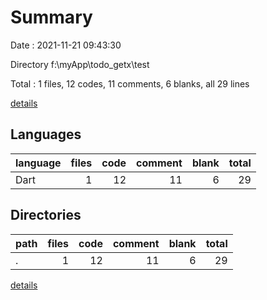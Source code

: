 # Summary

Date : 2021-11-21 09:43:30

Directory f:\myApp\todo_getx\test

Total : 1 files,  12 codes, 11 comments, 6 blanks, all 29 lines

[details](details.md)

## Languages
| language | files | code | comment | blank | total |
| :--- | ---: | ---: | ---: | ---: | ---: |
| Dart | 1 | 12 | 11 | 6 | 29 |

## Directories
| path | files | code | comment | blank | total |
| :--- | ---: | ---: | ---: | ---: | ---: |
| . | 1 | 12 | 11 | 6 | 29 |

[details](details.md)